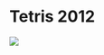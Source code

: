# Tetris 2012 #

![](https://github.com/IlyaLts/Tetris-2012/releases/latest/download/Tetris-2012.png)